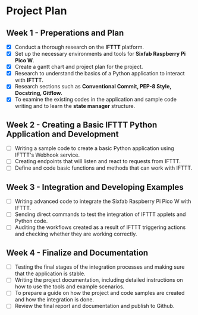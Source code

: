 # Project Plan 

## Week 1 - Preperations and Plan

- [x] Conduct a thorough research on the **IFTTT** platform.
- [x] Set up the necessary environments and tools for **Sixfab Raspberry Pi Pico W**.
- [x] Create a gantt chart and project plan for the project.
- [x] Research to understand the basics of a Python application to interact with **IFTTT**. 
- [x] Research sections such as **Conventional Commit, PEP-8 Style, Docstring, Gitflow.**
- [x] To examine the existing codes in the application and sample code writing and to learn the **state manager** structure.

## Week 2 - Creating a Basic IFTTT Python Application and Development 

- [ ] Writing a sample code to create a basic Python application using IFTTT's Webhook service.
- [ ] Creating endpoints that will listen and react to requests from IFTTT.
- [ ] Define and code basic functions and methods that can work with IFTTT.

## Week 3 - Integration and Developing Examples

- [ ] Writing advanced code to integrate the Sixfab Raspberry Pi Pico W with IFTTT.
- [ ] Sending direct commands to test the integration of IFTTT applets and Python code.
- [ ] Auditing the workflows created as a result of IFTTT triggering actions and checking whether they are working correctly.

## Week 4 - Finalize and Documentation

- [ ] Testing the final stages of the integration processes and making sure that the application is stable.
- [ ] Writing the project documentation, including detailed instructions on how to use the tools and example scenarios.
- [ ] To prepare a guide on how the project and code samples are created and how the integration is done.
- [ ] Review the final report and documentation and publish to Github. 
